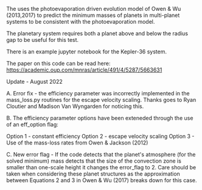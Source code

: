 The uses the photoevaporation driven evolution model of Owen & Wu (2013,2017) to predict the minimum masses of planets in multi-planet systems to be consistent with the photoevaporation model. 

The planetary system requires both a planet above and below the radius gap to be useful for this test. 

There is an example jupyter notebook for the Kepler-36 system. 

The paper on this code can be read here: https://academic.oup.com/mnras/article/491/4/5287/5663631


Update - August 2022

A. Error fix - the efficiency parameter was incorrectly implemented in the mass_loss.py routines for the escape velocity scaling. Thanks goes to Ryan Cloutier and Madison Van Wyngarden for noticing this. 

B. The efficiency parameter options have been exteneded through the use of an eff_option flag:

Option 1 - constant efficiency
Option 2 - escape velocity scaling
Option 3 - Use of the mass-loss rates from Owen & Jackson (2012)

C. New error flag - If the code detects that the planet's atmosphere (for the solved minimum) mass detects that the size of the convection zone is smaller than one-scale height it changes the error_flag to 2. Care should be taken when considering these planet structures as the approximation between Equations 2 and 3 in Owen & Wu (2017) breaks down for this case. 